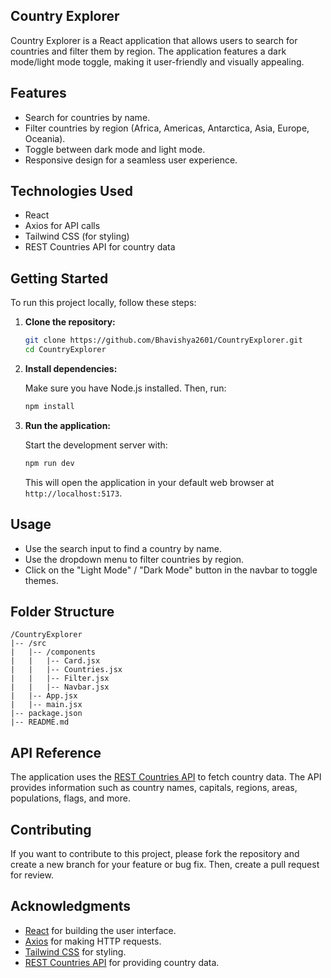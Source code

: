 ## Country Explorer

Country Explorer is a React application that allows users to search for countries and filter them by region. The application features a dark mode/light mode toggle, making it user-friendly and visually appealing.

## Features

- Search for countries by name.
- Filter countries by region (Africa, Americas, Antarctica, Asia, Europe, Oceania).
- Toggle between dark mode and light mode.
- Responsive design for a seamless user experience.

## Technologies Used

- React
- Axios for API calls
- Tailwind CSS (for styling)
- REST Countries API for country data

## Getting Started

To run this project locally, follow these steps:

1. **Clone the repository:**

   ```bash
   git clone https://github.com/Bhavishya2601/CountryExplorer.git
   cd CountryExplorer
   ```

2. **Install dependencies:**

   Make sure you have Node.js installed. Then, run:

   ```bash
   npm install
   ```

3. **Run the application:**

   Start the development server with:

   ```bash
   npm run dev
   ```

   This will open the application in your default web browser at `http://localhost:5173`.

## Usage

- Use the search input to find a country by name.
- Use the dropdown menu to filter countries by region.
- Click on the "Light Mode" / "Dark Mode" button in the navbar to toggle themes.

## Folder Structure

```
/CountryExplorer
|-- /src
|   |-- /components
|   |   |-- Card.jsx
|   |   |-- Countries.jsx
|   |   |-- Filter.jsx
|   |   |-- Navbar.jsx
|   |-- App.jsx
|   |-- main.jsx
|-- package.json
|-- README.md
```

## API Reference

The application uses the [REST Countries API](https://restcountries.com/) to fetch country data. The API provides information such as country names, capitals, regions, areas, populations, flags, and more.

## Contributing

If you want to contribute to this project, please fork the repository and create a new branch for your feature or bug fix. Then, create a pull request for review.


## Acknowledgments

- [React](https://reactjs.org/) for building the user interface.
- [Axios](https://axios-http.com/) for making HTTP requests.
- [Tailwind CSS](https://tailwindcss.com/) for styling.
- [REST Countries API](https://restcountries.com/) for providing country data.
